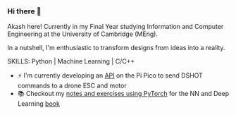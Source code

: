 ### Hi there 👋

Akash here! Currently in my Final Year studying Information and Computer Engineering at the University of Cambridge (MEng).

In a nutshell, I'm enthusiastic to transform designs from ideas into a reality. 

SKILLS: Python | Machine Learning | C/C++

- ⚡ I'm currently developing an [API](https://github.com/Guppy16/pico-dshot) on the Pi Pico to send DSHOT commands to a drone ESC and motor
- 📚 Checkout my [notes and exercises using PyTorch](https://github.com/Guppy16/NNs-and-Deep-Learning) for the NN and Deep Learning [book](http://neuralnetworksanddeeplearning.com/index.html)

<!--
**Guppy16/Guppy16** is a ✨ _special_ ✨ repository because its `README.md` (this file) appears on your GitHub profile.

Here are some ideas to get you started:

- 🌱 I’m currently learning ...
- 👯 I’m looking to collaborate on ...
- 🤔 I’m looking for help with ...
- 💬 Ask me about ...
- 📫 How to reach me: ...
- 😄 Pronouns: ...
- ⚡ Fun fact: ...
-->
